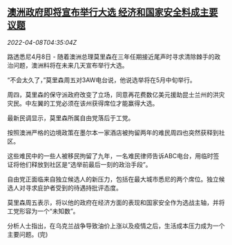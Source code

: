 <!--1649394064000-->
[澳洲政府即将宣布举行大选 经济和国家安全料成主要议题](https://cn.reuters.com/article/au-election-morission-0408-idCNKCS2M00AS)
------

<div><i>2022-04-08T04:35:04Z</i></div><p>路透悉尼4月8日 - 随着澳洲总理莫里森在三年任期接近尾声时寻求清除棘手的政治问题，澳洲料将在未来几天宣布举行大选。</p><p>“不会太久了，”莫里森周五对3AW电台说，他说选举将在5月中旬举行。</p><p>周四，莫里森的保守派政府改变了立场，同意再花费数亿美元援助昆士兰州的洪灾灾民。中左翼的工党必须在该州获得席位才能赢得大选。</p><p>最新民调显示，莫里森所属自由党落后于工党。</p><p>按照澳洲严格的边境政策在墨尔本一家酒店被拘留两年的难民周四也突然获释到社区。</p><p>这些难民中的一些人被移民拘留了九年，一名难民律师告诉ABC电台，用临时签证将他们释放到社区是“选举前最后一刻的政治手段”。</p><p>自由党正面临来自独立候选人的新压力，包括在最大城市悉尼的两个席位。独立候选人对寻求庇护者受到的待遇持批评态度。</p><p>莫里森周五表示，将以他的政府在经济方面的表现和国家安全作为选战主轴，并将工党形容为一个“未知数”。</p><p>分析人士指出，在乌克兰战争导致油价上涨以及疫情之后，生活成本压力成为一个主要问题。(完)</p>
